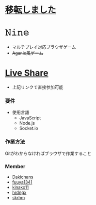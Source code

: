 # [移転しました](https://github.com/hrdngx/Nine/)

# 𝙽𝚒𝚗𝚎
* マルチプレイ対応ブラウザゲーム
* ~~Agar.io風ゲーム~~

# [Live Share](https://github.com/skrhm/Nine/blob/main/%E3%83%AA%E3%83%B3%E3%82%AF%E9%9B%86.txt)
* 上記リンクで直接参加可能

### 要件
* 使用言語
  * JavaScript
  * Node.js
  * Socket.io

### 作業方法
Gitがわからなければブラウザで作業すること
   
### Member
* [Dakichans](https://github.com/Dakichans "Dakichans")
* [fuuya1341](https://github.com/fuuya1341 "fuuya1341")
* [kinako11](https://github.com/kinako11 "kinako11")
* [hrdngx](https://github.com/hrdngx "hrdngx")
* [skrhm](https://github.com/skrhm "skrhm")

